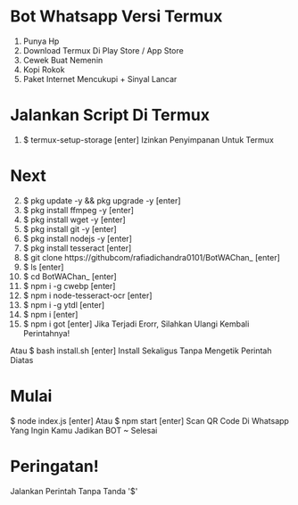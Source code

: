 # Bot Whatsapp Versi Termux
1. Punya Hp
2. Download Termux Di Play Store / App Store
3. Cewek Buat Nemenin
4. Kopi Rokok
5. Paket Internet Mencukupi + Sinyal Lancar

# Jalankan Script Di Termux
1. $ termux-setup-storage [enter]
Izinkan Penyimpanan Untuk Termux 

# Next
2. $ pkg update -y && pkg upgrade -y [enter]
3. $ pkg install ffmpeg -y [enter]
4. $ pkg install wget -y [enter]
5. $ pkg install git -y [enter]
6. $ pkg install nodejs -y [enter]
7. $ pkg install tesseract [enter]
8. $ git clone https://githubcom/rafiadichandra0101/BotWAChan_ [enter]
9. $ ls  [enter]
10. $ cd BotWAChan_ [enter]
11. $ npm i -g cwebp [enter]
12. $ npm i node-tesseract-ocr [enter]
13. $ npm i -g ytdl [enter]
14. $ npm i [enter]
15. $ npm i got [enter]
Jika Terjadi Erorr, Silahkan Ulangi Kembali Perintahnya!

Atau $ bash install.sh  [enter]
Install Sekaligus Tanpa Mengetik Perintah Diatas
# Mulai
$ node index.js [enter]
Atau $ npm start  [enter]
Scan QR Code Di Whatsapp  Yang Ingin Kamu Jadikan BOT
~ Selesai
# Peringatan!
Jalankan Perintah Tanpa Tanda '$' 
